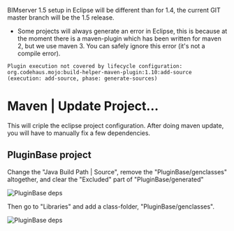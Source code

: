 BIMserver 1.5 setup in Eclipse will be different than for 1.4, the current GIT master branch will be the 1.5 release.

- Some projects will always generate an error in Eclipse, this is because at the moment there is a maven-plugin which has been written for maven 2, but we use maven 3. You can safely ignore this error (it's not a compile error).

```
Plugin execution not covered by lifecycle configuration: org.codehaus.mojo:build-helper-maven-plugin:1.10:add-source (execution: add-source, phase: generate-sources)
```

# Maven | Update Project...

This will criple the eclipse project configuration. After doing maven update, you will have to manually fix a few dependencies.

## PluginBase project

Change the "Java Build Path | Source", remove the "PluginBase/genclasses" altogether, and clear the "Excluded" part of "PluginBase/generated"

![PluginBase deps](https://github.com/opensourceBIM/BIMserver/raw/master/Documentation/img/pluginbasedeps.png)

Then go to "Libraries" and add a class-folder, "PluginBase/genclasses".

![PluginBase deps](https://github.com/opensourceBIM/BIMserver/raw/master/Documentation/img/pluginbasedeps2.png)

